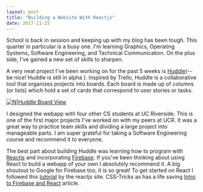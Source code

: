 ```yaml
---
layout: post
title: "Building a Website With Reactjs"
date: 2017-11-25
---
```


School is back in session and keeping up with my blog has been tough. This quarter in particular is a busy one. I'm learning Graphics, Operating Systems, Software Engineering, and Technical Communication. On the plus side, I've gained a new set of skills to sharpen.

A very neat project I've been working on for the past 5 weeks is [Huddle](http://huddlereflex.me/)(-- be nice! Huddle is still in alpha ). Inspired by Trello, Huddle is a collaborative tool that organizes projects into boards. Each board is made up of columns (or lists) which hold a set of cards that correspond to user stories or tasks.

[![N|Huddle Board View](https://github.com/Wanderrer/Breakout/blob/master/Top%20View.JPG?raw=true)](https://raw.githubusercontent.com/Wanderrer/Breakout/)

I designed the webapp with four other CS students at UC Riverside.
This is one of the first major projects I've worked on with my peers at UCR. It was a great way to practice team skills and dividing a large project into manageable parts. I am super grateful for taking a Software Engineering course and recommend it to everyone.

The best part about building Huddle was learning how to program with [Reactjs](https://reactjs.org/) and incorporating [Firebase](https://firebase.google.com/). If you've been thinking about using React to build a webapp of your own I absolutely recommend it. A big shoutout to Google for Firebase too, it is so great! To get started on React I followed this [tutorial](https://reactjs.org/tutorial/tutorial.html) by the reactjs site. CSS-Tricks as has a life saving [Intro to Firebase and React](https://css-tricks.com/intro-firebase-react/) article.
